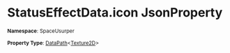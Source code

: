 # StatusEffectData.icon JsonProperty

<small>**Namespace**: SpaceUsurper</small>

<small>**Property Type**: [DataPath](../DataPath-1.md)&lt;[Texture2D](https://docs.unity3d.com/ScriptReference/Texture2D.html)&gt;</small>

